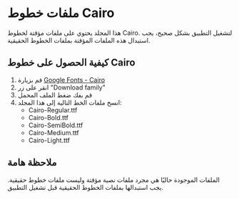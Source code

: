 # ملفات خطوط Cairo

هذا المجلد يحتوي على ملفات مؤقتة لخطوط Cairo. لتشغيل التطبيق بشكل صحيح، يجب استبدال هذه الملفات المؤقتة بملفات الخطوط الحقيقية.

## كيفية الحصول على خطوط Cairo

1. قم بزيارة [Google Fonts - Cairo](https://fonts.google.com/specimen/Cairo)
2. انقر على زر "Download family"
3. قم بفك ضغط الملف المحمل
4. انسخ ملفات الخط التالية إلى هذا المجلد:
   - Cairo-Regular.ttf
   - Cairo-Bold.ttf
   - Cairo-SemiBold.ttf
   - Cairo-Medium.ttf
   - Cairo-Light.ttf

## ملاحظة هامة

الملفات الموجودة حاليًا هي مجرد ملفات نصية مؤقتة وليست ملفات خطوط حقيقية. يجب استبدالها بملفات الخطوط الحقيقية قبل تشغيل التطبيق.